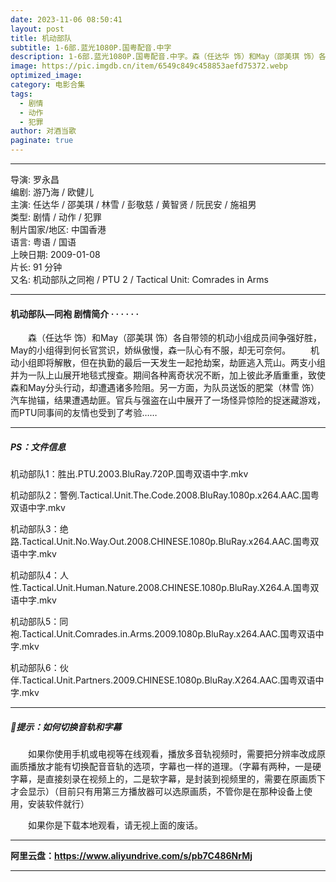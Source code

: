 ```yaml
---
date: 2023-11-06 08:50:41
layout: post
title: 机动部队
subtitle: 1-6部.蓝光1080P.国粤配音.中字
description: 1-6部.蓝光1080P.国粤配音.中字。森（任达华 饰）和May（邵美琪 饰）各自带领的机动小组成员间争强好胜，May的小组得到何长官赏识，娇纵傲慢，森一队心有不服，却无可奈何......
image: https://pic.imgdb.cn/item/6549c849c458853aefd75372.webp
optimized_image: 
category: 电影合集
tags:
  - 剧情
  - 动作
  - 犯罪
author: 对酒当歌
paginate: true
---
```


---

导演: 罗永昌  
编剧: 游乃海 / 欧健儿  
主演: 任达华 / 邵美琪 / 林雪 / 彭敬慈 / 黄智贤 / 阮民安 / 施祖男  
类型: 剧情 / 动作 / 犯罪  
制片国家/地区: 中国香港  
语言: 粤语 / 国语  
上映日期: 2009-01-08  
片长: 91 分钟  
又名: 机动部队之同袍 / PTU 2 / Tactical Unit: Comrades in Arms  

---

#### 机动部队—同袍 剧情简介 · · · · · ·

　　森（任达华 饰）和May（邵美琪 饰）各自带领的机动小组成员间争强好胜，May的小组得到何长官赏识，娇纵傲慢，森一队心有不服，却无可奈何。
　　机动小组即将解散，但在执勤的最后一天发生一起抢劫案，劫匪逃入荒山。两支小组并为一队上山展开地毯式搜查。期间各种离奇状况不断，加上彼此矛盾重重，致使森和May分头行动，却遭遇诸多险阻。另一方面，为队员送饭的肥棠（林雪 饰）汽车抛锚，结果遭遇劫匪。官兵与强盗在山中展开了一场怪异惊险的捉迷藏游戏，而PTU同事间的友情也受到了考验……

---

##### PS：文件信息

机动部队1：胜出.PTU.2003.BluRay.720P.国粤双语中字.mkv

机动部队2：警例.Tactical.Unit.The.Code.2008.BluRay.1080p.x264.AAC.国粤双语中字.mkv

机动部队3：绝路.Tactical.Unit.No.Way.Out.2008.CHINESE.1080p.BluRay.x264.AAC.国粤双语中字.mkv

机动部队4：人性.Tactical.Unit.Human.Nature.2008.CHINESE.1080p.BluRay.X264.A.国粤双语中字.mkv

机动部队5：同袍.Tactical.Unit.Comrades.in.Arms.2009.1080p.BluRay.x264.AAC.国粤双语中字.mkv

机动部队6：伙伴.Tactical.Unit.Partners.2009.CHINESE.1080p.BluRay.X264.AAC.国粤双语中字.mkv

---

##### 🔔提示：如何切换音轨和字幕

　　如果你使用手机或电视等在线观看，播放多音轨视频时，需要把分辨率改成原画质播放才能有切换配音音轨的选项，字幕也一样的道理。（字幕有两种，一是硬字幕，是直接刻录在视频上的，二是软字幕，是封装到视频里的，需要在原画质下才会显示）（目前只有用第三方播放器可以选原画质，不管你是在那种设备上使用，安装软件就行）

　　如果你是下载本地观看，请无视上面的废话。

---

**阿里云盘：<https://www.aliyundrive.com/s/pb7C486NrMj>**

---
